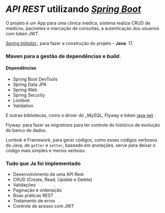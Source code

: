 


# _API REST_  utilizando  [_Spring Boot_](https://spring.io/projects/spring-boot)
O projeto é um App para uma clinica medica, sistema realiza CRUD de medicos, pacinetes e marcação de consultas, a autenticação dos usuarios com token JWT.

[_Spring Initializr_](https://start.spring.io)_  para fazer a construção do projeto -   **Java**: 17.

### Maven para a gestão de dependências e _build_.
####  Dependências
- Spring Boot DevTools
- Spring Data JPA
- Spring Web
- Spring Security
- Lombok
- Validation

E outras bibliotecas, como o driver do  _MySQL, Flyway e token [java-jwt](https://github.com/auth0/java-jwt) .

Flyway: para fazer as migrations para ter controle do histórico de evolução do banco de dados.

Lombok é Framework, para gerar códigos, como esses códigos verbosos do Java, de `getter` e `setter`, baseado em anotações. serve para deixar  o código mais simples e menos verboso.

### Tudo que Ja foi implementado
-   Desenvolvimento de uma API Rest
-   CRUD (Create, Read, Update e Delete)
-   Validações
-   Paginação e ordenação
-   Boas práticas REST
-   Tratamento de erros
-   Controle de acesso com JWT